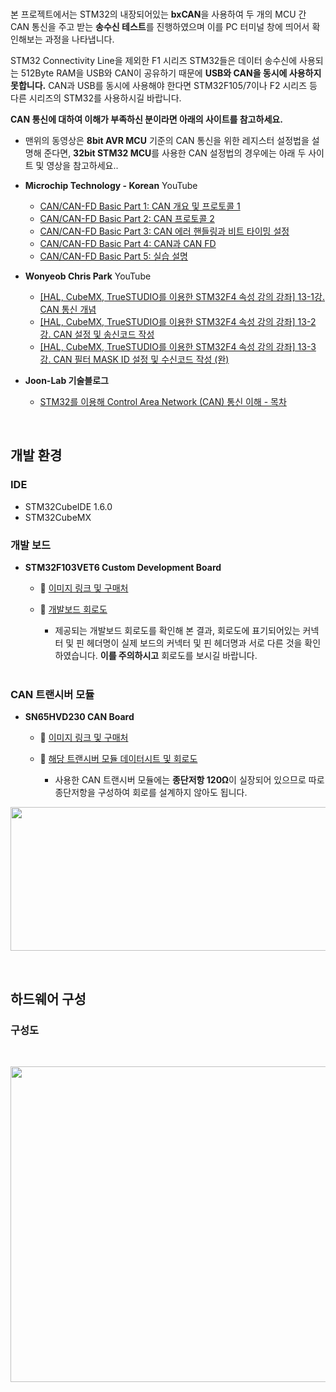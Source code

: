 <br>

본 프로젝트에서는 STM32의 내장되어있는 **bxCAN**을 사용하여 두 개의 MCU 간 CAN 통신을 주고 받는 **송수신 테스트**를 진행하였으며 이를 PC 터미널 창에 띄어서 확인해보는 과정을 나타냅니다. <br>

STM32 Connectivity Line을 제외한 F1 시리즈 STM32들은 데이터 송수신에 사용되는 512Byte RAM을 USB와 CAN이 공유하기 때문에 **USB와 CAN을 동시에 사용하지 못합니다.**
CAN과 USB를 동시에 사용해야 한다면 STM32F105/7이나 F2 시리즈 등 다른 시리즈의 STM32를 사용하시길 바랍니다. <br>

**CAN 통신에 대하여 이해가 부족하신 분이라면 아래의 사이트를 참고하세요.** <br>

* 맨위의 동영상은 **8bit AVR MCU** 기준의 CAN 통신을 위한 레지스터 설정법을 설명해 준다면, **32bit STM32 MCU**를 사용한 CAN 설정법의 경우에는 아래 두 사이트 및 영상을 참고하세요.. 

* **Microchip Technology - Korean** YouTube 
  + [CAN/CAN-FD Basic Part 1: CAN 개요 및 프로토콜 1](https://www.youtube.com/watch?v=9A3YRYla4WI) 
  + [CAN/CAN-FD Basic Part 2: CAN 프로토콜 2](https://www.youtube.com/watch?v=dqacvllM-UA) 
  + [CAN/CAN-FD Basic Part 3: CAN 에러 핸들링과 비트 타이밍 설정](https://www.youtube.com/watch?v=zyzz_3KW9GY) 
  + [CAN/CAN-FD Basic Part 4: CAN과 CAN FD](https://www.youtube.com/watch?v=IeK2TSGX5ms) 
  + [CAN/CAN-FD Basic Part 5: 실습 설명](https://www.youtube.com/watch?v=rg2LA0o98dM) 

* **Wonyeob Chris Park** YouTube   
  + [[HAL, CubeMX, TrueSTUDIO를 이용한 STM32F4 속성 강의 강좌] 13-1강. CAN 통신 개념](https://www.youtube.com/watch?v=84IAJDuJdxc&list=PLUaCOzp6U-RqMo-QEJQOkVOl1Us8BNgXk&index=21)
  + [[HAL, CubeMX, TrueSTUDIO를 이용한 STM32F4 속성 강의 강좌] 13-2강. CAN 설정 및 송신코드 작성](https://www.youtube.com/watch?v=6vR3lX8ojDA&list=PLUaCOzp6U-RqMo-QEJQOkVOl1Us8BNgXk&index=22)
  + [[HAL, CubeMX, TrueSTUDIO를 이용한 STM32F4 속성 강의 강좌] 13-3강. CAN 필터 MASK ID 설정 및 수신코드 작성 (완)](https://www.youtube.com/watch?v=T65WpTyv8Po&list=PLUaCOzp6U-RqMo-QEJQOkVOl1Us8BNgXk&index=23)
 
* **Joon-Lab 기술블로그**
  + [STM32를 이용해 Control Area Network (CAN) 통신 이해 - 목차](https://blog.joon-lab.com/23)

<br>

## 개발 환경<br>
### IDE
* STM32CubeIDE 1.6.0 <br>
* STM32CubeMX <br>

### 개발 보드
* **STM32F103VET6 Custom Development Board** <br>
  + :pushpin: [이미지 링크 및 구매처](https://ko.aliexpress.com/item/32693544239.html?gatewayAdapt=glo2kor&srcSns=sns_KakaoTalk&spreadType=socialShare&bizType=ProductDetail&social_params=20527276655&aff_fcid=6a92134b6f66447fb4e5392261410de1-1649825428883-09137-_mMqvBK2&tt=MG&aff_fsk=_mMqvBK2&aff_platform=default&sk=_mMqvBK2&aff_trace_key=6a92134b6f66447fb4e5392261410de1-1649825428883-09137-_mMqvBK2&shareId=20527276655&businessType=ProductDetail&platform=AE&terminal_id=62559df8374f42348f14bc09e497c7f3&afSmartRedirect=y)<br>
  
  + :pushpin: [개발보드 회로도](https://github.com/taejin-seong/STM32F103VET6-bxCAN-Test-With-UART/tree/master/STM32F103VET6%20Dev%20Board%20Schematic)<br>
    - 제공되는 개발보드 회로도를 확인해 본 결과, 회로도에 표기되어있는 커넥터 및 핀 헤더명이 실제 보드의 커넥터 및 핀 헤더명과 서로 다른 것을 확인하였습니다. **이를 주의하시고** 회로도를  보시길 바랍니다. <br><br>
 
### CAN 트랜시버 모듈
* **SN65HVD230 CAN Board** <br>
  + :pushpin: [이미지 링크 및 구매처](https://www.waveshare.com/sn65hvd230-can-board.htm) <br>
  
  + :pushpin: [해당 트랜시버 모듈 데이터시트 및 회로도](https://github.com/taejin-seong/STM32F103VET6-bxCAN-Test-With-UART/tree/master/SN65HVD230%20CAN%20Board%20Datasheets%20%26%20Schematic)<br>
    - 사용한 CAN 트랜시버 모듈에는 **종단저항 120Ω**이 실장되어 있으므로 따로 종단저항을 구성하여 회로를 설계하지 않아도 됩니다.
<p align="center">
   <img src="https://user-images.githubusercontent.com/70312248/166659288-7debcb52-83cb-4e70-aa4e-5cef46597f41.png" width="630" height="230"/>  
</p>  
    
 <br>

## 하드웨어 구성<br>
### 구성도

<br>

<p align="center">
   <img src="https://user-images.githubusercontent.com/70312248/166732951-cdbe8fca-a147-4d3d-b427-3d4a221e06c7.png" width="970" height="505"/>  
</p>  
